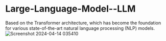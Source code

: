 # Large-Language-Model--LLM
Based on the Transformer architecture, which has become the foundation for various state-of-the-art natural language processing (NLP) models.
![Screenshot 2024-04-14 035410](https://github.com/aditya8302/Large-Language-Model--LLM/assets/80823386/e2e191e1-fb58-41a2-a228-4e5006eef927)
